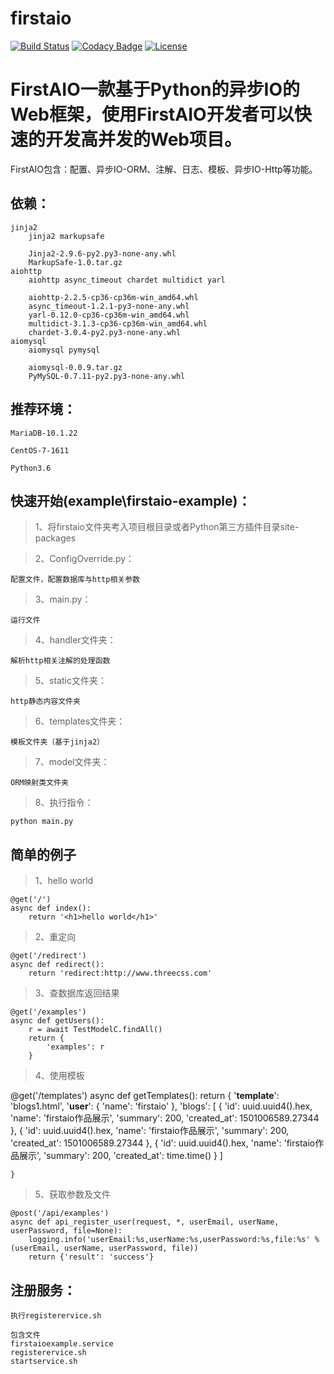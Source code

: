 # firstaio

[![Build Status](https://travis-ci.org/dianbaer/firstaio.svg?branch=master)](https://travis-ci.org/dianbaer/firstaio)
[![Codacy Badge](https://api.codacy.com/project/badge/Grade/41a11f5cfb4246f4bbe7937274f53ccd)](https://www.codacy.com/app/232365732/firstaio?utm_source=github.com&amp;utm_medium=referral&amp;utm_content=dianbaer/firstaio&amp;utm_campaign=Badge_Grade)
[![License](https://img.shields.io/badge/License-MIT-blue.svg)](LICENSE)

# FirstAIO一款基于Python的异步IO的Web框架，使用FirstAIO开发者可以快速的开发高并发的Web项目。

FirstAIO包含：配置、异步IO-ORM、注解、日志、模板、异步IO-Http等功能。


## 依赖：

	jinja2
		jinja2 markupsafe
		
		Jinja2-2.9.6-py2.py3-none-any.whl
		MarkupSafe-1.0.tar.gz
	aiohttp
		aiohttp async_timeout chardet multidict yarl
		
		aiohttp-2.2.5-cp36-cp36m-win_amd64.whl
		async_timeout-1.2.1-py3-none-any.whl
		yarl-0.12.0-cp36-cp36m-win_amd64.whl
		multidict-3.1.3-cp36-cp36m-win_amd64.whl
		chardet-3.0.4-py2.py3-none-any.whl
	aiomysql
		aiomysql pymysql
		
		aiomysql-0.0.9.tar.gz
		PyMySQL-0.7.11-py2.py3-none-any.whl
	

## 推荐环境：

	MariaDB-10.1.22

	CentOS-7-1611
	
	Python3.6


## 快速开始(example\firstaio-example)：

>1、将firstaio文件夹考入项目根目录或者Python第三方插件目录site-packages

>2、ConfigOverride.py：

	配置文件，配置数据库与http相关参数

>3、main.py：

	运行文件
	
>4、handler文件夹：

	解析http相关注解的处理函数
	
>5、static文件夹：
	
	http静态内容文件夹
	
>6、templates文件夹：

	模板文件夹（基于jinja2）
	
>7、model文件夹：

	ORM映射类文件夹

>8、执行指令：

	python main.py
	
## 简单的例子

>1、hello world

	@get('/')
	async def index():
		return '<h1>hello world</h1>'

>2、重定向

	@get('/redirect')
	async def redirect():
		return 'redirect:http://www.threecss.com'

>3、查数据库返回结果

	@get('/examples')
	async def getUsers():
		r = await TestModelC.findAll()
		return {
			'examples': r
		}
		

>4、使用模板

@get('/templates')
async def getTemplates():
    return {
        '__template__': 'blogs1.html',
        '__user__': {
            'name': 'firstaio'
        },
        'blogs': [
            {
                'id': uuid.uuid4().hex,
                'name': 'firstaio作品展示',
                'summary': 200,
                'created_at': 1501006589.27344
            },
            {
                'id': uuid.uuid4().hex,
                'name': 'firstaio作品展示',
                'summary': 200,
                'created_at': 1501006589.27344
            },
            {
                'id': uuid.uuid4().hex,
                'name': 'firstaio作品展示',
                'summary': 200,
                'created_at': time.time()
            }
        ]

    }
	
>5、获取参数及文件

	@post('/api/examples')
	async def api_register_user(request, *, userEmail, userName, userPassword, file=None):
		logging.info('userEmail:%s,userName:%s,userPassword:%s,file:%s' % (userEmail, userName, userPassword, file))
		return {'result': 'success'}
	
## 注册服务：
		
	执行registerervice.sh
	
	包含文件
	firstaioexample.service
	registerervice.sh
	startservice.sh
	
